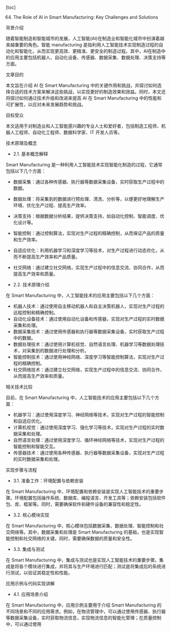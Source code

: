 
[toc]                    
                
                
64. The Role of AI in Smart Manufacturing: Key Challenges and Solutions

背景介绍

随着智能制造和智能城市的发展，人工智能(AI)在制造业和智能化城市中扮演着越来越重要的角色。智能 manufacturing 是指利用人工智能技术实现制造过程的自动化和智能化，从而实现更高效、更精准、更安全的制造过程。其中，AI在制造中的应用主要包括机器人、自动化设备、传感器、数据采集、数据处理、决策支持等方面。

文章目的

本文旨在介绍 AI 在 Smart Manufacturing 中的关键作用和挑战，并探讨如何选择合适的技术方案来解决这些挑战，以实现更好的制造效果和效益。同时，本文还将探讨如何通过技术升级和改进来提高 AI 在 Smart Manufacturing 中的性能和可扩展性，以应对未来发展趋势和挑战。

目标受众

本文适用于对制造业和人工智能感兴趣的专业人士和爱好者，包括制造工程师、机器人工程师、自动化工程师、数据科学家、IT 开发人员等。

技术原理及概念

- 2.1. 基本概念解释

Smart Manufacturing 是一种利用人工智能技术实现智能化制造的过程，它通常包括以下几个方面：

- 数据采集：通过各种传感器、执行器等数据采集设备，实时获取生产过程中的数据。
- 数据处理：将采集到的数据进行预处理、清洗、分析等，以便更好地理解生产环境、优化生产过程、提高生产效率。
- 决策支持：根据数据分析结果，提供决策支持，如自动化控制、智能调度、优化设计等。
- 智能控制：通过控制算法，实现对生产过程的精确控制，从而保证产品的质量和生产效率。
- 自适应优化：利用机器学习和深度学习等技术，对生产过程进行动态优化，从而不断提高生产效率和产品质量。
- 社交网络：通过建立社交网络，实现生产过程中的信息交流、协同合作，从而提高生产效率和质量。

- 2.2. 技术原理介绍

在 Smart Manufacturing 中，人工智能技术的应用主要包括以下几个方面：

- 机器人技术：通过使用自主移动机器人和自主决策机器人，实现对生产过程的远程控制和精确控制。
- 自动化设备技术：通过使用自动化设备和传感器，实现对生产过程的实时数据采集和处理。
- 数据采集技术：通过使用传感器和执行器等数据采集设备，实时获取生产过程中的数据。
- 数据处理技术：通过使用计算机视觉、自然语言处理、机器学习等数据处理技术，对采集到的数据进行处理和分析。
- 智能控制技术：通过使用神经网络、深度学习等智能控制算法，实现对生产过程的精确控制。
- 社交网络技术：通过建立社交网络，实现生产过程中的信息交流、协同合作，从而提高生产效率和质量。

相关技术比较

目前，在 Smart Manufacturing 中，人工智能技术的应用主要包括以下几个方面：

- 机器学习：通过使用深度学习、神经网络等技术，实现对生产过程的智能控制和自适应优化。
- 计算机视觉：通过使用深度学习、强化学习等技术，实现对生产过程的实时数据采集和处理。
- 自然语言处理：通过使用深度学习、循环神经网络等技术，实现对生产过程的智能控制和智能交互。
- 传感器技术：通过使用各种传感器、执行器等数据采集设备，实现对生产过程的实时数据采集和处理。

实现步骤与流程

- 3.1. 准备工作：环境配置与依赖安装

在 Smart Manufacturing 中，环境配置和依赖安装是实现人工智能技术的重要步骤。环境配置包括操作系统、数据库、编程语言、开发工具等；依赖安装包括软件包、库、框架等。同时，需要确保软件和硬件设备的兼容性和稳定性。

- 3.2. 核心模块实现

在 Smart Manufacturing 中，核心模块包括数据采集、数据处理、智能控制和社交网络等。其中，数据采集和处理是 Smart Manufacturing 的基础，也是实现智能控制和社交网络的关键。同时，需要确保数据的质量和安全性。

- 3.3. 集成与测试

在 Smart Manufacturing 中，集成与测试也是实现人工智能技术的重要步骤。集成是将各个模块进行集成，并将其与生产环境进行匹配；测试是将集成后的系统进行测试，以验证其稳定性和性能。

应用示例与代码实现讲解

- 4.1. 应用场景介绍

在 Smart Manufacturing 中，应用示例主要用于介绍 Smart Manufacturing 的不同场景和不同的应用需求。例如，在物流管理中，可以通过使用传感器、执行器等数据采集设备，实时获取物流信息，实现物流信息的智能化管理；在质量控制中，可以通过使用

